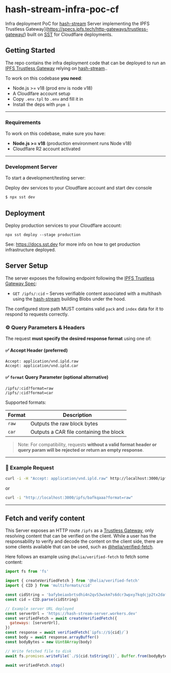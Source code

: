 # hash-stream-infra-poc-cf

Infra deployment PoC for [hash-stream] Server implementing the IPFS Trustless Gateway](https://specs.ipfs.tech/http-gateways/trustless-gateway/) built on [SST] for Cloudflare deployments.

## Getting Started

The repo contains the infra deployment code that can be deployed to run an [IPFS Trustless Gateway](https://specs.ipfs.tech/http-gateways/trustless-gateway/) relying on [hash-stream]..

To work on this codebase **you need**:

- Node.js >= v18 (prod env is node v18)
- A Cloudlfare account setup
- Copy `.env.tpl` to `.env` and fill it in
- Install the deps with `pnpm i`

---

### Requirements

To work on this codebase, make sure you have:

- **Node.js >= v18** (production environment runs Node v18)
- Cloudflare R2 account activated

---

### Development Server

To start a development/testing server:

Deploy dev services to your Cloudflare account and start dev console

```sh
$ npx sst dev
```

## Deployment

Deploy production services to your Cloudflare account:

```console
npx sst deploy --stage production
```

See: https://docs.sst.dev for more info on how to get production infrastructure deployed.

## Server Setup

The server exposes the following endpoint following the [IPFS Trustless Gateway Spec](https://specs.ipfs.tech/http-gateways/trustless-gateway/):

- `GET /ipfs/:cid` – Serves verifiable content associated with a multihash using the [hash-stream] building Blobs under the hood.

The configured store path MUST contains valid `pack` and `index` data for it to respond to requests correctly.

### ⚙️ Query Parameters & Headers

The request **must specify the desired response format** using one of:

#### ✅ Accept Header (preferred)

```http
Accept: application/vnd.ipld.raw
Accept: application/vnd.ipld.car
```

#### ✅ `format` Query Parameter (optional alternative)

```http
/ipfs/:cid?format=raw
/ipfs/:cid?format=car
```

Supported formats:

| Format | Description                             |
| ------ | --------------------------------------- |
| `raw`  | Outputs the raw block bytes             |
| `car`  | Outputs a CAR file containing the block |

> Note: For compatibility, requests **without a valid format header or query param will be rejected or return an empty response**.

---

### 🚀 Example Request

```bash
curl -i -H "Accept: application/vnd.ipld.raw" http://localhost:3000/ipfs/bafkqaaa
```

or

```bash
curl -i "http://localhost:3000/ipfs/bafkqaaa?format=raw"
```

---

## Fetch and verify content

This Server exposes an HTTP route `/ipfs` as a [Trustless Gateway](https://specs.ipfs.tech/http-gateways/trustless-gateway/), only resolving content that can be verified on the client. While a user has the responsability to verify and decode the content on the client side, there are some clients available that can be used, such as [@helia/verified-fetch](https://github.com/ipfs/helia-verified-fetch/tree/main/packages/verified-fetch).

Here follows an example using `@helia/verified-fetch` to fetch some content:

```js
import fs from 'fs'

import { createVerifiedFetch } from '@helia/verified-fetch'
import { CID } from 'multiformats/cid'

const cidString = 'bafybeiaxbrtsdhi4n2qv53wskm7s6dcr3wpxy7kqdcjp2tx2dafxeiqu2m'
const cid = CID.parse(cidString)

// Example server URL deployed
const serverUrl = 'https://hash-stream-server.workers.dev'
const verifiedFetch = await createVerifiedFetch({
  gateways: [serverUrl],
})
const response = await verifiedFetch(`ipfs://${cid}/`)
const body = await response.arrayBuffer()
const bodyBytes = new Uint8Array(body)

// Write fetched file to disk
await fs.promises.writeFile(`./${cid.toString()}`, Buffer.from(bodyBytes))

await verifiedFetch.stop()
```

[SST]: https://sst.dev
[seed.run]: https://seed.run
[hash-stream]: https://github.com/vasco-santos/hash-stream
